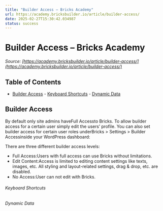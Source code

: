 ```yaml
---
title: "Builder Access – Bricks Academy"
url: https://academy.bricksbuilder.io/article/builder-access/
date: 2025-02-27T15:30:42.034987
status: success
---
```


# Builder Access – Bricks Academy

*Source: [https://academy.bricksbuilder.io/article/builder-access/](https://academy.bricksbuilder.io/article/builder-access/)*

## Table of Contents

- [Builder Access](#builder-access)
        - [Keyboard Shortcuts](#keyboard-shortcuts)
        - [Dynamic Data](#dynamic-data)

## Builder Access

By default only site admins haveFull Accessto Bricks. To allow builder access for a certain user simply edit the users’ profile. You can also set builder access for certain user roles underBricks > Settings > Builder Accessinside your WordPress dashboard:

There are three different builder access levels:

- Full Access:Users with full access can use Bricks without limitations.
- Edit Content:Access is limited to editing content settings like texts, images, etc. All styling and layout-related settings, drag & drop, etc. are disabled.
- No Access:User can not edit with Bricks.

###### Keyboard Shortcuts

###### Dynamic Data

